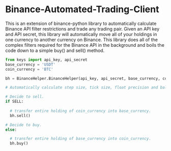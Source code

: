 # Binance-Automated-Trading-Client
This is an extension of binance-python library to automatically calculate Binance API filter restrictions and trade any trading pair. Given an API key and API secret, this library will automatically move all of your holdings in one currency to another currency on Binance. This library does all of the complex filters required for the Binance API in the background and boils the code down to a simple buy() and sell() method.

```python
from keys import api_key, api_secret
base_currency = 'USDT'
coin_currency = 'BTC'

bh = BinanceHelper.BinanceHelper(api_key, api_secret, base_currency, coin_currency)

# Automatically calculate step size, tick size, float precision and balance to work with API filters.

# Decide to sell.
if SELL:
  
  # transfer entire holding of coin_currency into base_currency.
  bh.sell()

# Decide to buy.
else:

  # transfer entire holding of base_currency into coin_currency.
  bh.buy()
```
